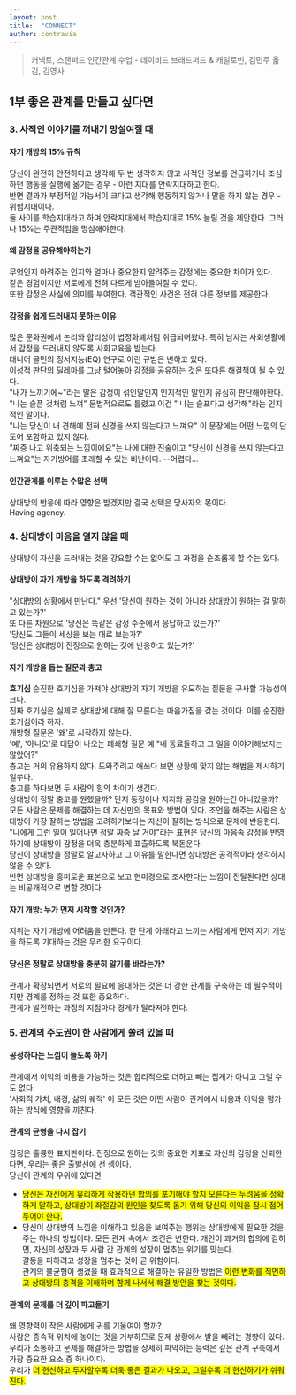 ```yaml
---
layout: post
title:  "CONNECT"
author: contravia
---  
```


> 커넥트, 스탠퍼드 인간관계 수업 - 데이비드 브래드퍼드 & 캐럴로빈, 김민주 옮김, 김영사  

## 1부 좋은 관계를 만들고 싶다면  
### 3. 사적인 이야기를 꺼내기 망설여질 때  
#### 자기 개방의 15% 규칙  
 당신이 완전히 안전하다고 생각해 두 번 생각하지 않고 사적인 정보를 언급하거나 조심하던 행동을 실행에 옮기는 경우 - 이런 지대를 안락지대하고 한다.  
 반면 결과가 부정적일 가능서이 크다고 생각해 행동하지 않거나 말을 하지 않는 경우 - 위험지대이다.  
 둘 사이를 학습지대라고 하며 안락지대에서 학습지대로 15% 늘릴 것을 제안한다. 그러나 15%는 주관적임을 명심해야한다.  
#### 왜 감정을 공유해야하는가  
 무엇인지 아려주는 인지와 얼마나 중요한지 알려주는 감정에는 중요한 차이가 있다.  
 같은 경험이지만 서로에게 전혀 다르게 받아들여질 수 있다.  
 또한 감정은 사실에 의미를 부여한다. 객관적인 사건은 전혀 다른 정보를 제공한다.    
#### 감정을 쉽게 드러내지 못하는 이유  
 많은 문화권에서 논리와 합리성이 법정화폐처럼 취급되어왔다. 특히 남자는 사회생활에서 감정을 드러내지 않도록 사회교육을 받는다.  
 대니어 골먼의 정서지능(EQ) 연구로 이런 규범은 변하고 있다.  
 이성적 판단의 딜레마를 그냥 털어놓아 감정을 공유하는 것은 또다른 해결책이 될 수 있다.  
 "내가 느끼기에~"라는 말은 감정이 섞인말인지 인지적인 말인지 유심히 판단해야한다.  
 "나는 슬픈 것처럼 느껴" 문법적으로도 틀렸고 이건 " 나는 슬프다고 생각해"라는 인지적인 말이다.  
 "나는 당신이 내 견해에 전혀 신경을 쓰지 않는다고 느껴요" 이 문장에는 어떤 느낌의 단도어 포함하고 있지 않다.  
 "짜증 나고 위축되는 느낌이에요"는 나에 대한 진술이고 "당신이 신경을 쓰지 않는다고 느껴요"는 자기방어를 초래할 수 있는 비난이다.  --어렵다...  
#### 인간관계를 이루는 수많은 선택  
 상대방의 반응에 따라 영향은 받겠지만 결국 선택은 당사자의 몫이다.  
 Having agency.  

### 4. 상대방이 마음을 열지 않을 때  
 상대방이 자신을 드러내는 것을 강요할 수는 없어도 그 과정을 순조롭게 할 수는 있다.  
#### 상대방이 자기 개방을 하도록 격려하기  
 "상대방의 상황에서 만난다." 
 우선 '당신이 원하는 것이 아니라 상대방이 원하는 걸 말하고 있는가?'  
 또 다른 차원으로 '당신은 똑같은 감정 수준에서 응답하고 있는가?'  
 '당신도 그들이 세상을 보는 대로 보는가?'  
 '당신은 상대방이 진정으로 원하는 것에 반응하고 있는가?'  
#### 자기 개방을 돕는 질문과 충고  
 **호기심** 순진한 호기심을 가져야 상대방의 자기 개방을 유도하는 질문을 구사할 가능성이 크다.  
 진짜 호기심은 실제로 상대방에 대해 잘 모른다는 마음가짐을 갖는 것이다.  이를 순진한 호기심이라 하자.  
 개방형 질문은 '왜'로 시작하지 않는다.  
 '예', '아니오'로 대답이 나오는 폐쇄형 질문 예 "네 동료들하고 그 일을 이야기해보지는 않았어?"  
 충고는 거의 유용하지 않다. 도와주려고 애쓰다 보면 상황에 맞지 않는 해법을 제시하기 일쑤다.  
 충고를 하다보면 두 사람의 힘의 차이가 생긴다.  
 상대방이 정말 충고를 원했을까? 단지 동정이나 지지와 공감을 원하는건 아니었을까?  
 모든 사람은 문제를 해결하는 데 자신만의 목표와 방법이 있다. 조언을 해주는 사람은 상대방이 가장 잘하는 방법을 고려하기보다는 자신이 잘하는 방식으로 문제에 반응한다.  
 "나에게 그런 일이 일어나면 정말 짜증 날 거야"라는 표현은 당신의 마음속 감정을 반영하기에 상대방이 감정을 더욱 충분하게 표출하도록 북돋운다.  
 당신이 상대방을 정말로 알고자하고 그 이유를 말한다면 상대방은 공격적이라 생각하지 않을 수 있다.  
 반면 상대방을 흥미로운 표본으로 보고 현미경으로 조사한다는 느낌이 전달된다면 상대는 비공개적으로 변할 것이다.  
#### 자기 개방: 누가 먼저 시작할 것인가?  
 지위는 자기 개방에 어려움을 만든다. 한 단계 아래라고 느끼는 사람에게 먼저 자기 개방을 하도록 기대하는 것은 무리한 요구이다.  
#### 당신은 정말로 상대방을 충분히 알기를 바라는가?  
 관계가 확장되면서 서로의 필요에 응대하는 것은 더 강한 관계를 구축하는 데 필수적이지만 경계를 정하는 것 또한 중요하다.  
 관계가 발전하는 과정의 지점마다 경계가 달라져야 한다.  
 

### 5. 관계의 주도권이 한 사람에게 쏠려 있을 때  
#### 공정하다는 느낌이 들도록 하기  
 관계에서 이익의 비용을 가능하는 것은 합리적으로 더하고 빼는 집계가 아니고 그럴 수도 없다.  
 '사회적 가치, 배경, 삶의 궤적' 이 모든 것은 어떤 사람이 관계에서 비용과 이익을 평가하는 방식에 영향을 끼친다.  
#### 관계의 균형을 다시 잡기  
 감정은 훌륭한 표지판이다. 진정으로 원하는 것의 중요한 지표로 자신의 감정을 신뢰한다면, 우리는 좋은 출발선에 선 셈이다.  
 당신이 관계의 우위에 있다면  
 - <span style="background-color:yellow">당신은 자신에게 유리하게 작용하던 합의를 포기해야 할지 모른다는 두려움을 정확하게 말하고, 상대방이 좌절감의 원인을 찾도록 돕기 위해 당신의 이익을 잠시 접어두어야 한다.</span>  
 - 당신이 상대방의 느낌을 이해하고 있음을 보여주는 행위는 상대방에게 필요한 것을 주는 하나의 방법이다. 
 모든 관계 속에서 조건은 변한다. 개인이 과거의 합의에 갇히면, 자신의 성장과 두 사람 간 관계의 성장이 멈추는 위기를 맞는다.  
 갈등을 피하려고 성장을 멈추는 것이 곧 위험이다.  
 관계의 불균형이 생겼을 때 효과적으로 해결하는 유일한 방법은 <span style="background-color:yellow">이런 변화를 직면하고 상대방의 충격을 이해하며 함께 나서서 해결 방안을 찾는 것이다.</span>  
#### 관계의 문제를 더 깊이 파고들기  
 왜 영향력이 작은 사람에게 귀를 기울여야 할까?  
 사람은 종속적 위치에 놓이는 것을 거부하므로 문제 상황에서 발을 빼려는 경향이 있다. 
 우리가 소통하고 문제를 해결하는 방법을 상세히 파악하는 능력은 깊은 관계 구축에서 가장 중요한 요소 중 하나이다.  
 우리가 <span style="background-color:yellow">더 헌신하고 투자할수록 더욱 좋은 결과가 나오고, 그럴수록 더 헌신하기가 쉬워진다.</span>  


 


